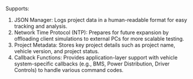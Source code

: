 Supports:
1. JSON Manager: Logs project data in a human-readable format for easy tracking and analysis.
2. Network Time Protocol (NTP): Prepares for future expansion by offloading client simulations to external PCs for more scalable testing.
3. Project Metadata: Stores key project details such as project name, vehicle version, and project status.
4. Callback Functions: Provides application-layer support with vehicle system-specific callbacks (e.g., BMS, Power Distribution, Driver Controls) to handle various command codes.

